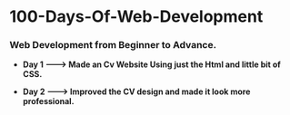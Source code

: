 # 100-Days-Of-Web-Development
<h3> Web Development from Beginner to Advance.</h3>
<ul> 
  <li> 
<p><strong> Day 1 ---> Made an Cv Website Using just the Html and little bit of CSS. </strong> </p>
  </li>
  <li>
    <strong> Day 2 ---> Improved the CV design and made it look more professional.
</ul>
